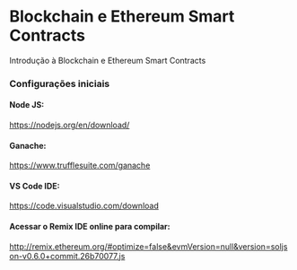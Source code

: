 # Blockchain e Ethereum Smart Contracts
Introdução à Blockchain e Ethereum Smart Contracts

### Configurações iniciais

#### Node JS:
https://nodejs.org/en/download/

#### Ganache:
https://www.trufflesuite.com/ganache

#### VS Code IDE:
https://code.visualstudio.com/download

#### Acessar o Remix IDE online para compilar:
http://remix.ethereum.org/#optimize=false&evmVersion=null&version=soljson-v0.6.0+commit.26b70077.js
